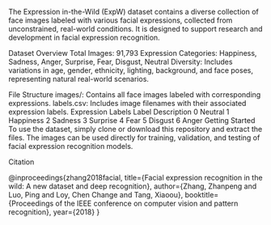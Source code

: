 The Expression in-the-Wild (ExpW) dataset contains a diverse collection of face images labeled with various facial expressions, collected from unconstrained, real-world conditions. It is designed to support research and development in facial expression recognition.

Dataset Overview
Total Images: 91,793
Expression Categories: Happiness, Sadness, Anger, Surprise, Fear, Disgust, Neutral
Diversity: Includes variations in age, gender, ethnicity, lighting, background, and face poses, representing natural real-world scenarios.

File Structure
images/: Contains all face images labeled with corresponding expressions.
labels.csv: Includes image filenames with their associated expression labels.
Expression Labels
Label	   Description
0       	Neutral
1       	Happiness
2       	Sadness
3       	Surprise
4	        Fear
5       	Disgust
6       	Anger
Getting Started
To use the dataset, simply clone or download this repository and extract the files. The images can be used directly for training, validation, and testing of facial expression recognition models.

Citation

@inproceedings{zhang2018facial,
  title={Facial expression recognition in the wild: A new dataset and deep recognition},
  author={Zhang, Zhanpeng and Luo, Ping and Loy, Chen Change and Tang, Xiaoou},
  booktitle={Proceedings of the IEEE conference on computer vision and pattern recognition},
  year={2018}
}

